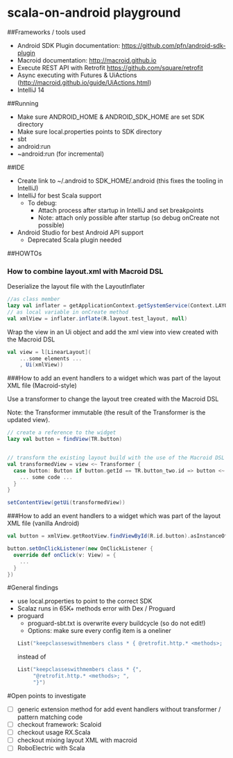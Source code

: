 scala-on-android playground
===========================

##Frameworks / tools used
- Android SDK Plugin documentation: https://github.com/pfn/android-sdk-plugin
- Macroid documentation: http://macroid.github.io 
- Execute REST API with Retrofit https://github.com/square/retrofit
- Async executing with Futures & UiActions (http://macroid.github.io/guide/UiActions.html)
- IntelliJ 14

##Running
- Make sure ANDROID_HOME & ANDROID_SDK_HOME are set SDK directory
- Make sure local.properties points to SDK directory
- sbt
- android:run
- ~android:run (for incremental)

##IDE
- Create link to ~/.android to SDK_HOME/.android (this fixes the tooling in IntelliJ)
- IntelliJ for best Scala support
    - To debug: 
        -  Attach process after startup in IntelliJ and set breakpoints
        -  Note: attach only possible after startup (so debug onCreate not possible)
- Android Studio for best Android API support
    - Deprecated Scala plugin needed

##HOWTOs

### How to combine layout.xml with Macroid DSL

Deserialize the layout file with the LayoutInflater

```Scala
//as class member
lazy val inflater = getApplicationContext.getSystemService(Context.LAYOUT_INFLATER_SERVICE).asInstanceOf[LayoutInflater]
// as local variable in onCreate method
val xmlView = inflater.inflate(R.layout.test_layout, null) 
```

Wrap the view in an Ui object and add the xml view into view created with the Macroid DSL

```Scala
val view = l[LinearLayout](
    ...some elements ...
    , Ui(xmlView))
```

###How to add an event handlers to a widget which was part of the layout XML file (Macroid-style) 

Use a transformer to change the layout tree created with the Macroid DSL

Note: the Transformer immutable (the result of the Transformer is the updated view). 

```Scala
// create a reference to the widget
lazy val button = findView(TR.button)


// transform the existing layout build with the use of the Macroid DSL
val transformedView = view <~ Transformer {
  case button: Button if button.getId == TR.button_two.id => button <~ On.click {
    ... some code ...
  }
}

setContentView(getUi(transformedView))
```

###How to add an event handlers to a widget which was part of the layout XML file (vanilla Android)

```Scala
val button = xmlView.getRootView.findViewById(R.id.button).asInstanceOf[Button]

button.setOnClickListener(new OnClickListener {
  override def onClick(v: View) = {
    ...
  }
})
```

#General findings
- use local.properties to point to the correct SDK
- Scalaz runs in 65K+ methods error with Dex / Proguard
- proguard
    - proguard-sbt.txt is overwrite every buildcycle (so do not edit!)
    - Options: make sure every config item is a oneliner
    ```Scala
    List("keepclasseswithmembers class * { @retrofit.http.* <methods>; }")
    ```
    instead of 
    ```Scala
    List("keepclasseswithmembers class * {",
         "@retrofit.http.* <methods>; ",
         "}")
    ```

#Open points to investigate
- [ ] generic extension method for add event handlers without transformer / pattern matching code
- [ ] checkout framework: Scaloid
- [ ] checkout usage RX.Scala
- [ ] checkout mixing layout XML with macroid
- [ ] RoboElectric with Scala

